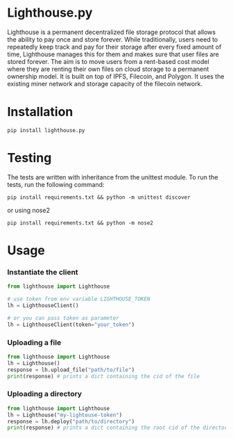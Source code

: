 # Lighthouse.py

Lighthouse is a permanent decentralized file storage protocol that allows the ability to pay once and store forever. While traditionally, users need to repeatedly keep track and pay for their storage after every fixed amount of time, Lighthouse manages this for them and makes sure that user files are stored forever. The aim is to move users from a rent-based cost model where they are renting their own files on cloud storage to a permanent ownership model. It is built on top of IPFS, Filecoin, and Polygon. It uses the existing miner network and storage capacity of the filecoin network.

# Installation

```
pip install lighthouse.py
```

# Testing

The tests are written with inheritance from the unittest module. To run the tests, run the following command:

```
pip install requirements.txt && python -m unittest discover
```

or using nose2

```
pip install requirements.txt && python -m nose2
```

# Usage

### Instantiate the client

```python
from lighthouse import Lighthouse

# use token from env variable LIGHTHOUSE_TOKEN
lh = LighthouseClient()

# or you can pass token as parameter
lh = LighthouseClient(token="your_token")
```

### Uploading a file

```python
from lighthouse import Lighthouse
lh = Lighthouse()
response = lh.upload_file("path/to/file")
print(response) # prints a dict containing the cid of the file
```

### Uploading a directory

```python
from lighthouse import Lighthouse
lh = Lighthouse("my-lightouse-token")
response = lh.deploy("path/to/directory")
print(response) # prints a dict containing the root cid of the directory
```
